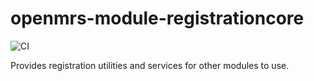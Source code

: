 openmrs-module-registrationcore
===============================
![CI](https://github.com/IsantePlus/openmrs-module-registrationcore/workflows/CI/badge.svg)

Provides registration utilities and services for other modules to use.
